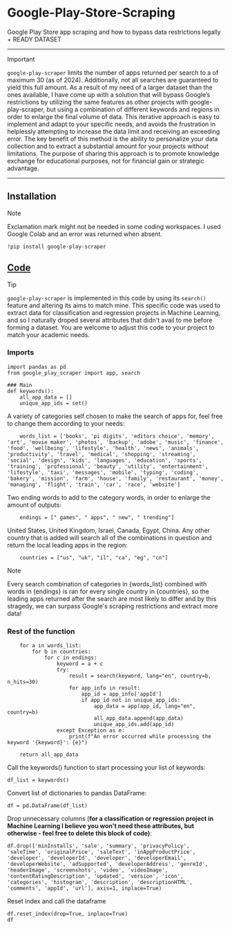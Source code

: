 # Google-Play-Store-Scraping
Google Play Store app scraping and how to bypass data restrictions legally + READY DATASET

--------------------------------------------------------------------------------------------------------------------------------

> [!IMPORTANT]
> `google-play-scraper` limits the number of apps returned per search to a of maximum 30 (as of 2024). Additionally, not all searches are guaranteed to yield this full amount. As a result of my need of a larger dataset than the ones available, I have come up with a solution that will bypass Google’s restrictions by utilizing the same features as other projects with google-play-scraper, but using a combination of different keywords and regions in order to enlarge the final volume of data. This iterative approach is easy to implement and adapt to your specific needs, and avoids the frustration in helplessly attempting to increase the data limit and receiving an exceeding error. The key benefit of this method is the ability to personalize your data collection and to extract a substantial amount for your projects without limitations. The purpose of sharing this approach is to promote knowledge exchange for educational purposes, not for financial gain or strategic advantage.

--------------------------------------------------------------------------------------------------------------------------------

## Installation

> [!NOTE]
> Exclamation mark might not be needed in some coding workspaces. I used Google Colab and an error was returned when absent.
```
!pip install google-play-scraper
```
## [Code](google-play-scraper.py)

> [!TIP]
> `google-play-scraper` is implemented in this code by using its `search()` feature and altering its aims to match mine. This specific code was used to extract data for classification and regression projects in Machine Learning, and so I naturally droped several attributes that didn't avail to me before forming a dataset. You are welcome to adjust this code to your project to match your academic needs. 


### Imports
```
import pandas as pd
from google_play_scraper import app, search
```

```
### Main
def keywords():
    all_app_data = []
    unique_app_ids = set()
```

A variety of categories self chosen to make the search of apps for, feel free to change them according to your needs:
```
    words_list = ['books', 'pi digits', 'editors choice', 'memory', 'art', 'movie maker', 'photos', 'backup', 'adobe', 'music', 'finance', 'food', 'wellbeing', 'lifestyle', 'health', 'news', 'animals', 'productivity', 'travel', 'medical', 'shopping', 'streaming', 'social', 'design', 'kids', 'languages', 'education', 'sports', 'training', 'professional', 'beauty', 'utility', 'entertainment', 'lifestyle', 'taxi', 'messages', 'mobile', 'typing', 'coding', 'bakery', 'mission', 'farm', 'house', 'family', 'restaurant', 'money', 'managing', 'flight', 'train', 'car', 'race', 'website']
```
Two ending words to add to the category words, in order to enlarge the amount of outputs:
```
    endings = [" games", " apps", " new", " trending"]
```
United States, United Kingdom, Israel, Canada, Egypt, China. Any other country that is added will search all of the combinations in question and return the local leading apps in the region:
```
    countries = ["us", "uk", "il", "ca", "eg", "cn"]
```
> [!NOTE]
>Every search combination of categories in {words_list} combined with words in {endings} is ran for every single country in {countries}, so the leading apps returned after the search are most likely to differ and by this stragedy, we can surpass Google's scraping restrictions and extract more data!

### Rest of the function
```
    for a in words_list:
        for b in countries:
            for c in endings:
                keyword = a + c
                try:
                    result = search(keyword, lang="en", country=b, n_hits=30)
                    for app_info in result:
                        app_id = app_info['appId']
                        if app_id not in unique_app_ids:
                            app_data = app(app_id, lang="en", country=b)
                            all_app_data.append(app_data)
                            unique_app_ids.add(app_id)
                except Exception as e:
                    print(f"An error occurred while processing the keyword '{keyword}': {e}")

    return all_app_data
```
Call the keywords() function to start processing your list of keywords:
```
df_list = keywords()
```
Convert list of dictionaries to pandas DataFrame:
```
df = pd.DataFrame(df_list)
```
Drop unnecessary columns (**for a classification or regression project in Machine Learning I believe you won't need these attributes, but otherwise - feel free to delete this block of code)**:
```
df.drop(['minInstalls', 'sale', 'summary', 'privacyPolicy', 'saleTime', 'originalPrice', 'saleText', 'inAppProductPrice', 'developer', 'developerId', 'developer', 'developerEmail', 'developerWebsite', 'adSupported', 'developerAddress', 'genreId', 'headerImage', 'screenshots', 'video', 'videoImage', 'contentRatingDescription', 'updated', 'version', 'icon', 'categories', 'histogram', 'description', 'descriptionHTML', 'comments', 'appId', 'url'], axis=1, inplace=True)
```
Reset index and call the dataframe
```
df.reset_index(drop=True, inplace=True)  
df
```


